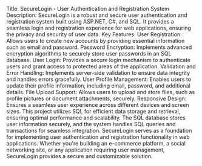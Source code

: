 Title: 
SecureLogin - User Authentication and Registration System
Description:
SecureLogin is a robust and secure user authentication and registration system built using ASP.NET, C#, and SQL. It provides a seamless login and registration experience for web applications, ensuring the privacy and security of user data.
Key Features:
User Registration: Allows users to create new accounts by providing essential information such as email and password.
Password Encryption: Implements advanced encryption algorithms to securely store user passwords in an SQL database.
User Login: Provides a secure login mechanism to authenticate users and grant access to protected areas of the application.
Validation and Error Handling: Implements server-side validation to ensure data integrity and handles errors gracefully.
User Profile Management: Enables users to update their profile information, including email, password, and additional details.
File Upload Support: Allows users to upload and store files, such as profile pictures or document attachments, securely.
Responsive Design: Ensures a seamless user experience across different devices and screen sizes.
This project utilizes SQL for efficient data storage and retrieval, ensuring optimal performance and scalability. The SQL database stores user information securely, and the system handles SQL queries and transactions for seamless integration.
SecureLogin serves as a foundation for implementing user authentication and registration functionality in web applications. Whether you're building an e-commerce platform, a social networking site, or any application requiring user management, SecureLogin provides a secure and customizable solution.
